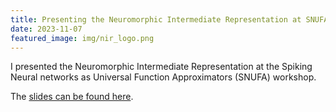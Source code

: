 ```yaml
---
title: Presenting the Neuromorphic Intermediate Representation at SNUFA
date: 2023-11-07
featured_image: img/nir_logo.png
---
```


I presented the Neuromorphic Intermediate Representation at the Spiking Neural networks as Universal Function Approximators (SNUFA) workshop.

The [slides can be found here](slides/2311_snufa_nir/index.html).